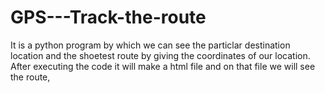 # GPS---Track-the-route
It is a python program by which we can see the particlar destination location and the shoetest route by giving the coordinates of our location.
After executing the code it will make a html file and on that file we will see the route,
